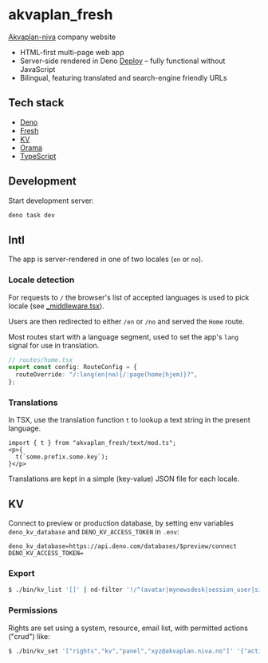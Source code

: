 # akvaplan_fresh

[Akvaplan-niva](https://akvaplan.no/) company website

- HTML-first multi-page web app
- Server-side rendered in Deno [Deploy](https://deno.com/deploy/) – fully
  functional without JavaScript
- Bilingual, featuring translated and search-engine friendly URLs

## Tech stack

- [Deno](https://deno.land/)
- [Fresh](https://fresh.deno.dev/)
- [KV](https://deno.com/kv/)
- [Orama](https://oramasearch.com/)
- [TypeScript](https://www.typescriptlang.org/)

## Development

Start development server:

```sh
deno task dev
```

## Intl

The app is server-rendered in one of two locales (`en` or `no`).

### Locale detection

For requests to `/` the browser's list of accepted languages is used to pick
locale (see [_middleware.tsx](routes/_middleware.tsx)).

Users are then redirected to either `/en` or `/no` and served the `Home` route.

Most routes start with a language segment, used to set the app's `lang` signal
for use in translation.

```ts
// routes/home.tsx
export const config: RouteConfig = {
  routeOverride: "/:lang(en|no){/:page(home|hjem)}?",
};
```

### Translations

In TSX, use the translation function `t` to lookup a text string in the present
language.

```tsx
import { t } from "akvaplan_fresh/text/mod.ts";
<p>{
  t(`some.prefix.some.key`);
}</p>
```

Translations are kept in a simple (key-value) JSON file for each locale.

## KV

Connect to preview or production database, by setting env variables
`deno_kv_database` and `DENO_KV_ACCESS_TOKEN` in `.env`:

```
deno_kv_database=https://api.deno.com/databases/$preview/connect
DENO_KV_ACCESS_TOKEN=
```

### Export

```sh
$ ./bin/kv_list '[]' | nd-filter '!/^(avatar|mynewsdesk|session_user|site_sessions)/.test(d.key[0])' > data/kv_export/prod.ndjson
```

### Permissions

Rights are set using a system, resource, email list, with permitted actions
("crud") like:

```sh
$ ./bin/kv_set '["rights","kv","panel","xyz@akvaplan.niva.no"]' '{"actions":"cru"}'
```
